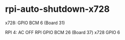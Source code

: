 # rpi-auto-shutdown-x728

x728:
GPIO BCM 6 (Board 31)

RPI 4:
AC OFF
RPI GPIO BCM 26 (Board 37)
x728 GPIO 6
